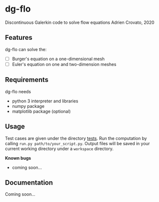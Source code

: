 # dg-flo
Discontinuous Galerkin code to solve flow equations
Adrien Crovato, 2020

## Features
dg-flo can solve the:
- [ ] Burger's equation on a one-dimensional mesh
- [ ] Euler's equation on one and two-dimension meshes

## Requirements
dg-flo needs
- python 3 interpreter and libraries
- numpy package
- matplotlib package (optional)

## Usage
Test cases are given under the directory [tests](tests/). Run the computation by calling `run.py path/to/your_script.py`. Output files will be saved in your current working directory under a `workspace` directory.

**Known bugs**  
- coming soon...

## Documentation
Coming soon...
